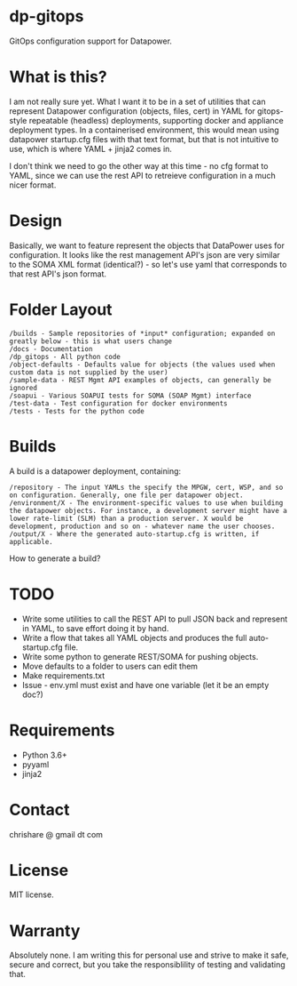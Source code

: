 # dp-gitops

GitOps configuration support for Datapower.

# What is this?

I am not really sure yet. What I want it to be in a set of utilities that can represent Datapower configuration (objects, files, cert) in YAML for gitops-style repeatable (headless) deployments, supporting docker and appliance deployment types. In a containerised environment, this would mean using datapower startup.cfg files with that text format, but that is not intuitive to use, which is where YAML + jinja2 comes in.

I don't think we need to go the other way at this time - no cfg format to YAML, since we can use the rest API to retreieve configuration in a much nicer format.

# Design

Basically, we want to feature represent the objects that DataPower uses for configuration. It looks like the rest management API's json are very similar to the SOMA XML format (identical?) - so let's use yaml that corresponds to that rest API's json format.

# Folder Layout

```
/builds - Sample repositories of *input* configuration; expanded on greatly below - this is what users change
/docs - Documentation
/dp_gitops - All python code
/object-defaults - Defaults value for objects (the values used when custom data is not supplied by the user)
/sample-data - REST Mgmt API examples of objects, can generally be ignored
/soapui - Various SOAPUI tests for SOMA (SOAP Mgmt) interface
/test-data - Test configuration for docker environments
/tests - Tests for the python code
```

# Builds

A build is a datapower deployment, containing:
```
/repository - The input YAMLs the specify the MPGW, cert, WSP, and so on configuration. Generally, one file per datapower object.
/environment/X - The environment-specific values to use when building the datapower objects. For instance, a development server might have a lower rate-limit (SLM) than a production server. X would be development, production and so on - whatever name the user chooses.
/output/X - Where the generated auto-startup.cfg is written, if applicable.
```

How to generate a build?

# TODO

* Write some utilities to call the REST API to pull JSON back and represent in YAML, to save effort doing it by hand.
* Write a flow that takes all YAML objects and produces the full auto-startup.cfg file.
* Write some python to generate REST/SOMA for pushing objects.
* Move defaults to a folder to users can edit them
* Make requirements.txt
* Issue - env.yml must exist and have one variable (let it be an empty doc?)
# Requirements

* Python 3.6+
* pyyaml
* jinja2

# Contact

chrishare @ gmail dt com

# License

MIT license.

# Warranty

Absolutely none. I am writing this for personal use and strive to make it safe, secure and correct, but you take the responsiblility of testing and validating that.



